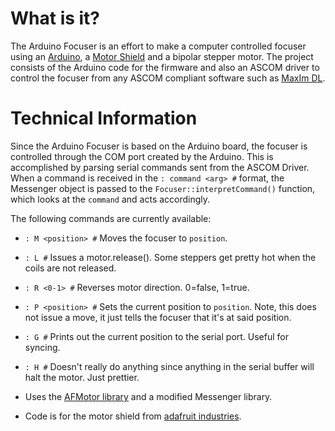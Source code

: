 What is it?
==========

The Arduino Focuser is an effort to make a computer controlled focuser using an [Arduino](http://www.arduino.cc/), a [Motor Shield](http://adafruit.com/index.php?main_page=product_info&cPath=17_21&products_id=81) and a bipolar stepper motor. The project consists of the Arduino code for the firmware and also an ASCOM driver to control the focuser from any ASCOM compliant software such as [MaxIm DL](http://www.cyanogen.com/).

Technical Information
=====================

Since the Arduino Focuser is based on the Arduino board, the focuser is controlled through the COM port created by the Arduino. This is accomplished by parsing serial commands sent from the ASCOM Driver. When a command is received in the `: command <arg> #` format, the Messenger object is passed to the `Focuser::interpretCommand()` function, which looks at the `command` and acts accordingly.
 
The following commands are currently available:

- `: M <position> #` Moves the focuser to `position`.
- `: L #` Issues a motor.release(). Some steppers get pretty hot when the coils are not released.
- `: R <0-1> #` Reverses motor direction. 0=false, 1=true.
- `: P <position> #` Sets the current position to `position`. Note, this does not issue a move, it just tells the focuser that it's at said position.
- `: G #` Prints out the current position to the serial port. Useful for syncing.
- `: H #` Doesn't really do anything since anything in the serial buffer will halt the motor. Just prettier.


- Uses the [AFMotor library](http://www.ladyada.net/make/mshield/use.html) and a modified Messenger library.
- Code is for the motor shield from [adafruit industries](http://adafruit.com/index.php?main_page=product_info&cPath=17_21&products_id=81).
